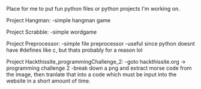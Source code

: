 Place for me to put fun python files or python projects I'm working on.

Project Hangman:
  -simple hangman game
  
  
Project Scrabble:
  -simple wordgame
  
  
Project Preprocessor:
  -simple file preprocessor
  -useful since python doesnt have #defines like c, but thats probably for a reason lol

Project Hackthissite_programmingChallenge_2:
  -goto hackthissite.org -> programming challenge 2
  -break down a png and extract morse code from the image, then tranlate that into a code which must be input
    into the website in a short amount of time.
